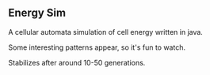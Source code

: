 ## Energy Sim

A cellular automata simulation of cell energy written in java.

Some interesting patterns appear, so it's fun to watch.

Stabilizes after around 10-50 generations.
